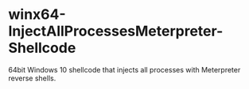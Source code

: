 # winx64-InjectAllProcessesMeterpreter-Shellcode
64bit Windows 10 shellcode that injects all processes with Meterpreter reverse shells.

